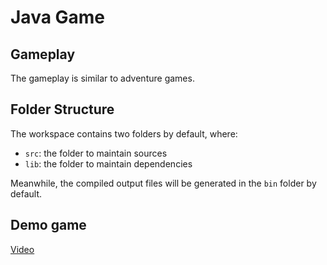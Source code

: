 # Java Game



## Gameplay

The gameplay is similar to adventure games.

## Folder Structure

The workspace contains two folders by default, where:

- `src`: the folder to maintain sources
- `lib`: the folder to maintain dependencies

Meanwhile, the compiled output files will be generated in the `bin` folder by default.

## Demo game
[Video](https://youtu.be/zJw9Y2jTLhs?si=SdaE4YxCi_74nLgP)
